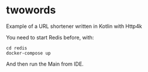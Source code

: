 # twowords

Example of a URL shortener written in Kotlin with Http4k

You need to start Redis before, with:

```
cd redis
docker-compose up
```

And then run the Main from IDE.
